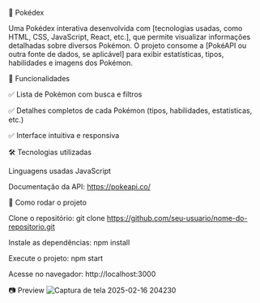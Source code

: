 📖 Pokédex

Uma Pokédex interativa desenvolvida com [tecnologias usadas, como HTML, CSS, JavaScript, React, etc.], que permite visualizar informações detalhadas sobre diversos Pokémon. O projeto consome a [PokéAPI ou outra fonte de dados, se aplicável] para exibir estatísticas, tipos, habilidades e imagens dos Pokémon.

🚀 Funcionalidades

✅ Lista de Pokémon com busca e filtros

✅ Detalhes completos de cada Pokémon (tipos, habilidades, estatísticas, etc.)

✅ Interface intuitiva e responsiva

🛠️ Tecnologias utilizadas

Linguagens usadas JavaScript

Documentação da API: https://pokeapi.co/

📌 Como rodar o projeto

Clone o repositório:
git clone https://github.com/seu-usuario/nome-do-repositorio.git

Instale as dependências:
npm install

Execute o projeto:
npm start

Acesse no navegador: http://localhost:3000

📷 Preview
![Captura de tela 2025-02-16 204230](https://github.com/user-attachments/assets/f5fd4848-64e1-41f8-8881-8c8a7f6e0a1e)

